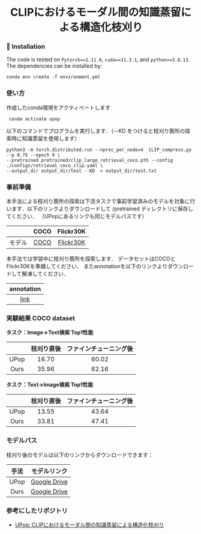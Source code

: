 <div align="center">
<h1>CLIPにおけるモーダル間の知識蒸留による構造化枝刈り</h1>
</div>


### 🏃 Installation
The code is tested on `Pytorch==1.11.0`, `cuda==11.3.1`, and `python==3.8.13`. The dependencies can be installed by:
```
conda env create -f environment.yml
```

### 使い方
作成したconda環境をアクティベートします
```
 conda activate upop
```
以下のコマンドでプログラムを実行します．（--KD をつけると枝刈り箇所の探索時に知識蒸留を使用します）
```
python3 -m torch.distributed.run --nproc_per_node=4  CLIP_compress.py --p 0.75 --epoch 9 \
--pretrained pretrained/clip_large_retrieval_coco.pth --config ./configs/retrieval_coco_clip.yaml \
--output_dir output_dir/test --KD  > output_dir/test.txt
```

### 事前準備
本手法による枝刈り箇所の探索は下流タスクで事前学習済みのモデルを対象に行います．以下のリンクよりダウンロードして /pretrained ディレクトリに保存してください．
（UPopにあるリンクも同じモデルパスです）

<div align="center">

|         |    COCO    |  Flickr30K  |
|:-------:|:----------:|:-----------:|
| モデル  | [COCO](https://drive.usercontent.google.com/download?id=10p1oPdiMUqo0MfPul5hCb_h9mCaNCh6q&export=download&authuser=0) | [Flickr30K](https://drive.usercontent.google.com/download?id=1-MZP6xQRnmLZr1_pqUK4TvOA8Ic7XCoI&export=download&authuser=0) |

</div>

本手法では学習中に枝刈り箇所を探索します．
データセットはCOCOとFlickr30Kを準備してください．
またannotationを以下のリンクよりダウンロードして解凍してください．


<div align="center">

| annotation    
|:----------:
| [link](https://drive.usercontent.google.com/download?id=19Vk07K3DbQYa68DipJ4dFNcF0_Br7cmD&export=download&authuser=0) |

</div>

### 実験結果 COCO dataset

**タスク：Image→Text検索 Top1性能**

|    | 枝刈り直後 | ファインチューニング後|
|:--:|:--------:|:------------------:|
|UPop|16.70|60.02|
|Ours|35.96|62.16|

**タスク：Text→Image検索 Top1性能**

|    | 枝刈り直後 | ファインチューニング後|
|:--:|:--------:|:------------------:|
|UPop|13.55|43.64|
|Ours|33.81|47.41|

### モデルパス

枝刈り後のモデルは以下のリンクからダウンロードできます：

| 手法 | モデルリンク |
|:----:|:------------:|
| UPop | [Google Drive](https://drive.google.com/file/d/1DTYmRQHc4sYmDxoaf91gRc5hAjS5iNG7/view?usp=drive_link) |
| Ours | [Google Drive](https://drive.google.com/file/d/1HstQP1hUZ28ApS0yHcXxAO9FZAzbF4uD/view?usp=drive_link) |

### 参考にしたリポジトリ

- [UPop: CLIPにおけるモーダル間の知識蒸留による構造化枝刈り](https://github.com/sdc17/UPop)

